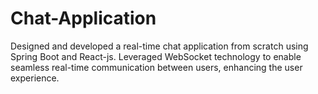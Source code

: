 # Chat-Application
Designed and developed a real-time chat application from scratch using Spring Boot and React-js. Leveraged WebSocket technology to enable seamless real-time communication between users, enhancing the user experience.
